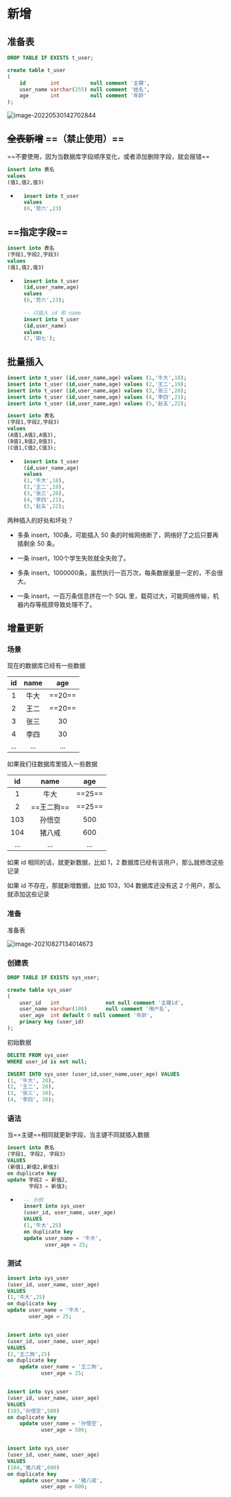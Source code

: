 # 新增

准备表
---

```sql
DROP TABLE IF EXISTS t_user;

create table t_user
(
    id        int          null comment '主键',
    user_name varchar(255) null comment '姓名',
    age       int          null comment '年龄'
);
```

![image-20220530142702844](https://attach.blog.wen7.online/image-20220530142702844.png)



## ~~全表新增~~  ==（禁止使用）==

==不要使用，因为当数据库字段顺序变化，或者添加删除字段，就会报错==

```sql
insert into 表名
values
(值1,值2,值3)
```

- ```sql
	insert into t_user
	values
	(6,'劳六',23)
	```



## ==指定字段==

```sql
insert into 表名
(字段1,字段2,字段3)
values
(值1,值2,值3)
```

- ```sql
	insert into t_user
	(id,user_name,age)
	values
	(6,'劳六',23);
	
	-- 只插入 id 和 name
	insert into t_user
	(id,user_name)
	values
	(7,'田七');
	```



批量插入
---

```sql
insert into t_user (id,user_name,age) values (1,'牛大',18);
insert into t_user (id,user_name,age) values (2,'王二',19);
insert into t_user (id,user_name,age) values (3,'张三',20);
insert into t_user (id,user_name,age) values (4,'李四',21);
insert into t_user (id,user_name,age) values (5,'赵五',22);
```



```sql
insert into 表名
(字段1,字段2,字段3)
values
(A值1,A值2,A值3),
(B值1,B值2,B值3),
(C值1,C值2,C值3);
```

- ```sql
	insert into t_user
	(id,user_name,age)
	values
	(1,'牛大',18),
	(2,'王二',19),
	(3,'张三',20),
	(4,'李四',21),
	(5,'赵五',22);
	```



两种插入的好处和坏处？

- 多条 insert，100条，可能插入 50 条的时候网络断了，网络好了之后只要再插剩余 50 条。
- 一条 insert，100个学生失败就全失败了。



- 多条 insert，1000000条，虽然执行一百万次，每条数据量是一定的，不会很大。
- 一条 insert，一百万条信息挤在一个 SQL 里，载荷过大，可能网络传输，机器内存等瓶颈导致处理不了。





增量更新
---

### 场景

现在的数据库已经有一些数据

|  id  | name |  age   |
| :--: | :--: | :----: |
|  1   | 牛大 | ==20== |
|  2   | 王二 | ==20== |
|  3   | 张三 |   30   |
|  4   | 李四 |   30   |
| ...  | ...  |  ...   |

如果我们往数据库里插入一些数据

|  id  |    name    |  age   |
| :--: | :--------: | :----: |
|  1   |    牛大    | ==25== |
|  2   | ==王二狗== | ==25== |
| 103  |   孙悟空   |  500   |
| 104  |   猪八戒   |  600   |
| ...  |    ...     |  ...   |

如果 id 相同的话，就更新数据，比如 1，2 数据库已经有该用户，那么就修改这些记录

如果 id 不存在，那就新增数据，比如 103，104 数据库还没有这 2 个用户，那么就添加这些记录



### 准备

准备表

![image-20210827134014673](https://attach.blog.wen7.online/202208261529005.png)

### 创建表

```sql
DROP TABLE IF EXISTS sys_user;

create table sys_user
(
    user_id   int               not null comment '主键id',
    user_name varchar(100)      null comment '用户名',
    user_age  int default 0 null comment '年龄',
    primary key (user_id)
);
```

初始数据

```sql
DELETE FROM sys_user
WHERE user_id is not null;

INSERT INTO sys_user (user_id,user_name,user_age) VALUES 
(1, '牛大', 20),
(2, '王二', 20),
(3, '张三', 30),
(4, '李四', 30);
```



### 语法

当==主键==相同就更新字段，当主键不同就插入数据

```sql
insert into 表名
(字段1, 字段2, 字段3)
VALUES
(新值1,新值2,新值3)
on duplicate key
update 字段2 = 新值2,
       字段3 = 新值3;
```

- ```sql
    -- 示例
    insert into sys_user
    (user_id, user_name, user_age)
    VALUES
    (1,'牛大',25)
    on duplicate key
    update user_name = '牛大',
           user_age = 25;
    ```



### 测试

```sql
insert into sys_user
(user_id, user_name, user_age)
VALUES
(1,'牛大',25)
on duplicate key
update user_name = '牛大',
       user_age = 25;


insert into sys_user
(user_id, user_name, user_age)
VALUES
(2,'王二狗',25)
on duplicate key
    update user_name = '王二狗',
           user_age = 25;


insert into sys_user
(user_id, user_name, user_age)
VALUES
(103,'孙悟空',500)
on duplicate key
    update user_name = '孙悟空',
           user_age = 500;


insert into sys_user
(user_id, user_name, user_age)
VALUES
(104,'猪八戒',600)
on duplicate key
    update user_name = '猪八戒',
           user_age = 600;
```























